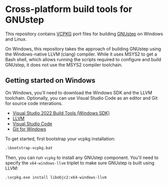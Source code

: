 # Cross-platform build tools for GNUstep

This repository contains [VCPKG](https://vcpkg.io/) port files for building [GNUstep](https://gnustep.github.io/) on Windows and Linux.

On Windows, this repository takes the approach of building GNUstep using the Windows-native LLVM (clang) compiler.
While it uses MSYS2 to get a Bash shell, which allows running the scripts required to configure and build GNUstep,
it does not use the MSYS2 compiler toolchain.

## Getting started on Windows

On Windows, you'll need to download the Windows SDK and the LLVM toolchain.  Optionally, you can use Visual Studio Code
as an editor and Git for source code interations.

- [Visual Studio 2022 Build Tools (Windows SDK)](https://visualstudio.microsoft.com/downloads/)
- [LLVM](https://releases.llvm.org/download.html)
- [Visual Studio Code](https://code.visualstudio.com/Download)
- [Git for Windows](https://git-scm.com/download/win)

To get started, first bootstrap your vcpkg installation:

```ps
.\bootstrap-vcpkg.bat
```

Then, you can run `vcpkg` to install any GNUstep component.  You'll need to specify the `x64-windows-llvm` triplet
to make sure GNUstep is built using LLVM:

```
.\vcpkg.exe install libobjc2:x64-windows-llvm
```
